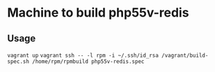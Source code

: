 Machine to build php55v-redis
========


Usage
-------
`vagrant up`
`vagrant ssh -- -l rpm -i ~/.ssh/id_rsa /vagrant/build-spec.sh /home/rpm/rpmbuild php55v-redis.spec`
